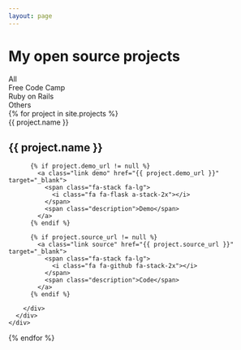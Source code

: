 ```yaml
---
layout: page
---
```


<h1>My open source projects</h1>

<div class="row">
  <div class="col-md-offset-2 col-md-8 col-lg-offset-2 col-lg-8">
    <div class="filter">
      <div class="row">
        <div class="col-md-3" >
          <a class="filter-option" data-filter="all">
            <span>All</span>  
          </a>
        </div>
        <div class="col-md-3" >
          <a class="filter-option" data-filter="freecodecamp">
            <span>Free Code Camp</span>
          </a>
        </div>
        <div class="col-md-3">
          <a class="filter-option" data-filter="rails">
            <span>Ruby on Rails</span>
          </a>
        </div>
        <div class="col-md-3">
          <a class="filter-option" data-filter="">
            <span>Others</span>
          </a>
        </div>
      </div>
    </div>
  </div>
</div>

<div class="list">
  <div class="row">
  {% for project in site.projects %}
    <div class="project col-md-4" data-category="{{ project.category }}">
      <div class="inner">
        <div class="ribbon"><span>{{ project.name }}</span></div>
        <h2>{{ project.name }}</h2>
        <div class="info">

          {% if project.demo_url != null %}
            <a class="link demo" href="{{ project.demo_url }}" target="_blank">
              <span class="fa-stack fa-lg">
                <i class="fa fa-flask a-stack-2x"></i>
              </span>
              <span class="description">Demo</span>
            </a>
          {% endif %}

          {% if project.source_url != null %}
            <a class="link source" href="{{ project.source_url }}" target="_blank">
              <span class="fa-stack fa-lg">
                <i class="fa fa-github fa-stack-2x"></i>
              </span>
              <span class="description">Code</span>
            </a>
          {% endif %}

        </div>
      </div>
    </div>
  {% endfor %}
  </div>
</div>

<script type="text/javascript">
registerFilterButtons = function()
{
$(".filter-option").click(function(){
  filter($(this).data("filter"));
});
}

filter = function(value)
{
$(".project").each(function(){
  var category = $(this).data("category");

  if (value == category || value == "all")
    $(this).removeClass("hide");
  else
    $(this).addClass("hide");
})
}

$(document).ready(function(){
registerFilterButtons();
});
</script>